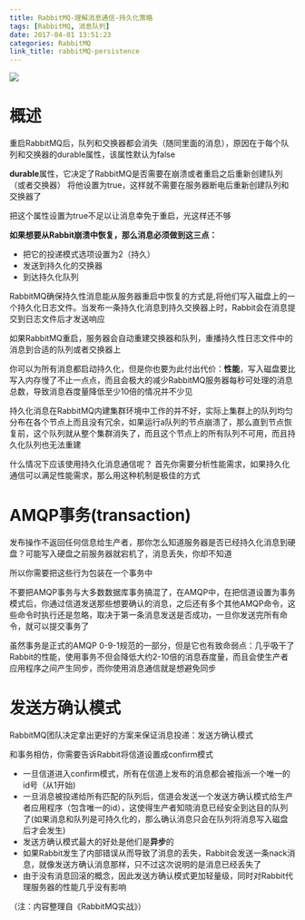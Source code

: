 ```yaml
---
title: RabbitMQ-理解消息通信-持久化策略
tags: [RabbitMQ, 消息队列]
date: 2017-04-01 13:51:23
categories: RabbitMQ
link_title: rabbitMQ-persistence
---
```

![](http://onxkn9cbz.bkt.clouddn.com/rabbitmq.png)

# 概述

重启RabbitMQ后，队列和交换器都会消失（随同里面的消息），原因在于每个队列和交换器的durable属性，该属性默认为false

**durable**属性，它决定了RabbitMQ是否需要在崩溃或者重启之后重新创建队列（或者交换器）
将他设置为true，这样就不需要在服务器断电后重新创建队列和交换器了

把这个属性设置为true不足以让消息幸免于重启，光这样还不够

**如果想要从Rabbit崩溃中恢复，那么消息必须做到这三点：**
- 把它的投递模式选项设置为2（持久）
- 发送到持久化的交换器
- 到达持久化队列


<!--more-->

RabbitMQ确保持久性消息能从服务器重启中恢复的方式是,将他们写入磁盘上的一个持久化日志文件。当发布一条持久化消息到持久交换器上时，Rabbit会在消息提交到日志文件后才发送响应

如果RabbitMQ重启，服务器会自动重建交换器和队列，重播持久性日志文件中的消息到合适的队列或者交换器上

你可以为所有消息都启动持久化，但是你也要为此付出代价：**性能**，写入磁盘要比写入内存慢了不止一点点，而且会极大的减少RabbitMQ服务器每秒可处理的消息总数，导致消息吞度量降低至少10倍的情况并不少见

持久化消息在RabbitMQ内建集群环境中工作的并不好，实际上集群上的队列均匀分布在各个节点上而且没有冗余，如果运行a队列的节点崩溃了，那么直到节点恢复前，这个队列就从整个集群消失了，而且这个节点上的所有队列不可用，而且持久化队列也无法重建

什么情况下应该使用持久化消息通信呢？
首先你需要分析性能需求，如果持久化通信可以满足性能需求，那么用这种机制是极佳的方式

# AMQP事务(transaction)
发布操作不返回任何信息给生产者，那你怎么知道服务器是否已经持久化消息到硬盘？可能写入硬盘之前服务器就宕机了，消息丢失，你却不知道

所以你需要把这些行为包装在一个事务中

不要把AMQP事务与大多数数据库事务搞混了，在AMQP中，在把信道设置为事务模式后，你通过信道发送那些想要确认的消息，之后还有多个其他AMQP命令，这些命令时执行还是忽略，取决于第一条消息发送是否成功，一旦你发送完所有命令，就可以提交事务了

虽然事务是正式的AMQP 0-9-1规范的一部分，但是它也有致命弱点：几乎吸干了Rabbit的性能，使用事务不但会降低大约2-10倍的消息吞度量，而且会使生产者应用程序之间产生同步，而你使用消息通信就是想避免同步

# 发送方确认模式
RabbitMQ团队决定拿出更好的方案来保证消息投递：发送方确认模式

和事务相仿，你需要告诉Rabbit将信道设置成confirm模式
- 一旦信道进入confirm模式，所有在信道上发布的消息都会被指派一个唯一的id号（从1开始)
- 一旦消息被投递给所有匹配的队列后，信道会发送一个发送方确认模式给生产者应用程序（包含唯一的id），这使得生产者知晓消息已经安全到达目的队列了(如果消息和队列是可持久化的，那么确认消息只会在队列将消息写入磁盘后才会发生)
- 发送方确认模式最大的好处是他们是**异步**的
- 如果Rabbit发生了内部错误从而导致了消息的丢失，Rabbit会发送一条nack消息，就像发送方确认消息那样，只不过这次说明的是消息已经丢失了
- 由于没有消息回滚的概念，因此发送方确认模式更加轻量级，同时对Rabbit代理服务器的性能几乎没有影响

（注：内容整理自《RabbitMQ实战》）

